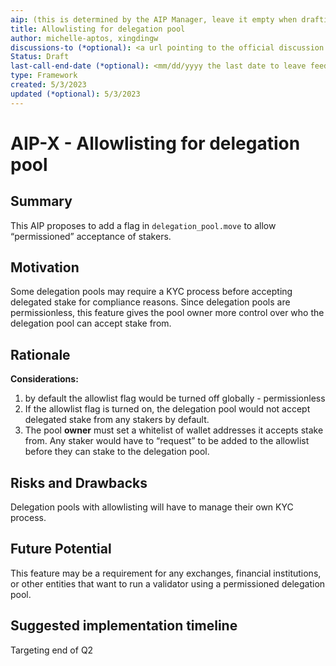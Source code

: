 ```yaml
---
aip: (this is determined by the AIP Manager, leave it empty when drafting)
title: Allowlisting for delegation pool
author: michelle-aptos, xingdingw
discussions-to (*optional): <a url pointing to the official discussion thread>
Status: Draft
last-call-end-date (*optional): <mm/dd/yyyy the last date to leave feedbacks and reviews>
type: Framework
created: 5/3/2023
updated (*optional): 5/3/2023
---
```


# AIP-X - Allowlisting for delegation pool

## Summary

This AIP proposes to add a flag in `delegation_pool.move` to allow “permissioned” acceptance of stakers. 

## Motivation

Some delegation pools may require a KYC process before accepting delegated stake for compliance reasons. Since delegation pools are permissionless, this feature gives the pool owner more control over who the delegation pool can accept stake from. 

## Rationale

**Considerations:**

1. by default the allowlist flag would be turned off globally - permissionless
2. If the allowlist flag is turned on, the delegation pool would not accept delegated stake from any stakers by default.
3. The pool **owner** must set a whitelist of wallet addresses it accepts stake from. Any staker would have to “request” to be added to the allowlist before they can stake to the delegation pool. 

## Risks and Drawbacks

Delegation pools with allowlisting will have to manage their own KYC process. 

## Future Potential

This feature may be a requirement for any exchanges, financial institutions, or other entities that want to run a validator using a permissioned delegation pool. 

## Suggested implementation timeline

Targeting end of Q2
